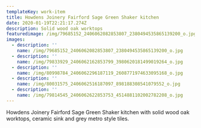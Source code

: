 ```yaml
---
templateKey: work-item
title: Howdens Joinery Fairford Sage Green Shaker kitchen
date: 2020-01-19T22:21:17.274Z
description: Solid wood oak worktops
featuredimage: /img/79685152_2406062082853807_2380494535865139200_o.jpg
images:
  - description: ''
    name: /img/79685152_2406062082853807_2380494535865139200_o.jpg
  - description: ''
    name: /img/79833929_2406062162853799_3980620181499019264_o.jpg
  - description: ''
    name: /img/80998784_2406062296187119_2608771974633095168_o.jpg
  - description: ''
    name: /img/80031575_2406062516187097_898188308541079552_o.jpg
  - description: ''
    name: /img/79814545_2406062622853753_4514881102002782208_o.jpg
---
```

Howdens Joinery Fairford Sage Green Shaker kitchen with solid wood oak worktops, ceramic sink and grey metro style tiles.
